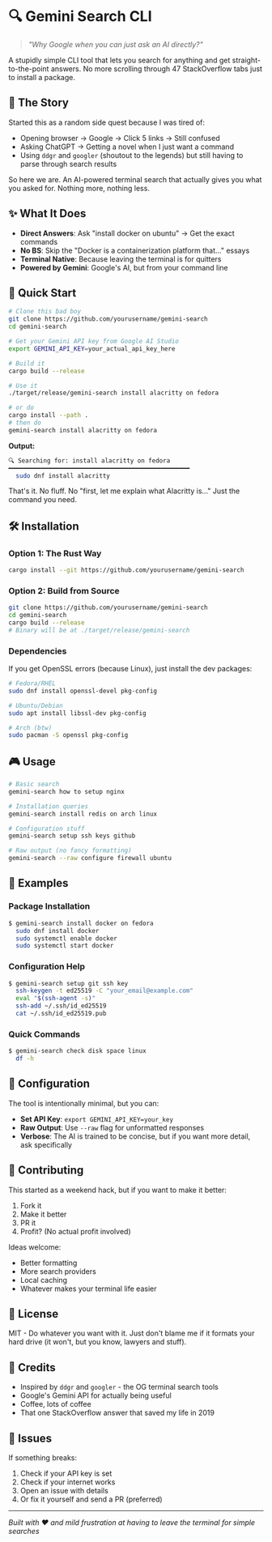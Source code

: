 # 🔍 Gemini Search CLI

> *"Why Google when you can just ask an AI directly?"*

A stupidly simple CLI tool that lets you search for anything and get straight-to-the-point answers. No more scrolling through 47 StackOverflow tabs just to install a package.

## 🎯 The Story

Started this as a random side quest because I was tired of:
- Opening browser → Google → Click 5 links → Still confused
- Asking ChatGPT → Getting a novel when I just want a command
- Using `ddgr` and `googler` (shoutout to the legends) but still having to parse through search results

So here we are. An AI-powered terminal search that actually gives you what you asked for. Nothing more, nothing less.

## ✨ What It Does

- **Direct Answers**: Ask "install docker on ubuntu" → Get the exact commands
- **No BS**: Skip the "Docker is a containerization platform that..." essays
- **Terminal Native**: Because leaving the terminal is for quitters
- **Powered by Gemini**: Google's AI, but from your command line

## 🚀 Quick Start

```bash
# Clone this bad boy
git clone https://github.com/yourusername/gemini-search
cd gemini-search

# Get your Gemini API key from Google AI Studio
export GEMINI_API_KEY=your_actual_api_key_here

# Build it
cargo build --release

# Use it
./target/release/gemini-search install alacritty on fedora

# or do
cargo install --path .
# then do
gemini-search install alacritty on fedora
```

**Output:**
```bash
🔍 Searching for: install alacritty on fedora
━━━━━━━━━━━━━━━━━━━━━━━━━━━━━━━━━━━━━━━━━━━━━━━━━━
  sudo dnf install alacritty
```

That's it. No fluff. No "first, let me explain what Alacritty is..." Just the command you need.

## 🛠 Installation

### Option 1: The Rust Way
```bash
cargo install --git https://github.com/yourusername/gemini-search
```

### Option 2: Build from Source
```bash
git clone https://github.com/yourusername/gemini-search
cd gemini-search
cargo build --release
# Binary will be at ./target/release/gemini-search
```

### Dependencies
If you get OpenSSL errors (because Linux), just install the dev packages:
```bash
# Fedora/RHEL
sudo dnf install openssl-devel pkg-config

# Ubuntu/Debian
sudo apt install libssl-dev pkg-config

# Arch (btw)
sudo pacman -S openssl pkg-config
```

## 🎮 Usage

```bash
# Basic search
gemini-search how to setup nginx

# Installation queries
gemini-search install redis on arch linux

# Configuration stuff
gemini-search setup ssh keys github

# Raw output (no fancy formatting)
gemini-search --raw configure firewall ubuntu
```

## 🎨 Examples

### Package Installation
```bash
$ gemini-search install docker on fedora
  sudo dnf install docker
  sudo systemctl enable docker
  sudo systemctl start docker
```

### Configuration Help
```bash
$ gemini-search setup git ssh key
  ssh-keygen -t ed25519 -C "your_email@example.com"
  eval "$(ssh-agent -s)"
  ssh-add ~/.ssh/id_ed25519
  cat ~/.ssh/id_ed25519.pub
```

### Quick Commands
```bash
$ gemini-search check disk space linux
  df -h
```

## 🔧 Configuration

The tool is intentionally minimal, but you can:

- **Set API Key**: `export GEMINI_API_KEY=your_key`
- **Raw Output**: Use `--raw` flag for unformatted responses
- **Verbose**: The AI is trained to be concise, but if you want more detail, ask specifically

## 🤝 Contributing

This started as a weekend hack, but if you want to make it better:

1. Fork it
2. Make it better
3. PR it
4. Profit? (No actual profit involved)

Ideas welcome:
- Better formatting
- More search providers
- Local caching
- Whatever makes your terminal life easier

## 📝 License

MIT - Do whatever you want with it. Just don't blame me if it formats your hard drive (it won't, but you know, lawyers and stuff).

## 🙏 Credits

- Inspired by `ddgr` and `googler` - the OG terminal search tools
- Google's Gemini API for actually being useful
- Coffee, lots of coffee
- That one StackOverflow answer that saved my life in 2019

## 🐛 Issues

If something breaks:
1. Check if your API key is set
2. Check if your internet works
3. Open an issue with details
4. Or fix it yourself and send a PR (preferred)

---

*Built with ❤️ and mild frustration at having to leave the terminal for simple searches*
